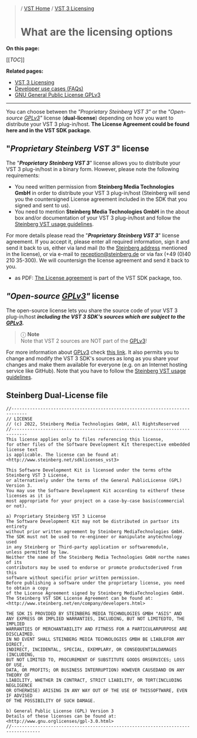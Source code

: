 >/ [VST Home](../) / [VST 3 Licensing](Index.md)
>
># What are the licensing options

**On this page:**

[[_TOC_]]

**Related pages:**

- [VST 3 Licensing](Index.md)
- [Developer use cases (FAQs)](Developer+use+cases.md)
- [GNU General Public License GPLv3](https://www.gnu.org/licenses/gpl-3.0.en.html)

---

You can choose between the *"Proprietary Steinberg VST 3"* or the *"Open-source [GPLv3](https://www.gnu.org/licenses/gpl-3.0.en.html)"* license (**dual-license**) depending on how you want to distribute your VST 3 plug-in/host. **The License Agreement could be found here and in the VST SDK package**.

## "*Proprietary Steinberg VST 3*" license

The "***Proprietary Steinberg VST 3***" license allows you to distribute your VST 3 plug-in/host in a binary form. However, please note the following requirements:
- You need written permission from **Steinberg Media Technologies GmbH** in order to distribute your VST 3 plug-in/host (Steinberg will send you the countersigned License agreement included in the SDK that you signed and sent to us).
- You need to mention **Steinberg Media Technologies GmbH** in the about box and/or documentation of your VST 3 plug-in/host and follow the [Steinberg VST usage guidelines](Usage+guidelines.md).

For more details please read the "***Proprietary Steinberg VST 3***" license agreement. If you accept it, please enter all required information, sign it and send it back to us, either via land mail (to the [Steinberg address](https://o.steinberg.net/en/extras/about.html) mentioned in the license), or via e-mail to [reception@steinberg.de](mailto:reception@steinberg.de) or via fax (+49 (0)40 210 35-300). We will countersign the license agreement and send it back to you.

- as PDF: [The License agreement](../../resources/VST3_License_Agreement.pdf) is part of the VST SDK package, too.

## *"Open-source [GPLv3](https://www.gnu.org/licenses/gpl-3.0.en.html)"* license

The open-source license lets you share the source code of your VST 3 plug-in/host ***including the VST 3 SDK's sources which are subject to the [GPLv3](https://www.gnu.org/licenses/gpl-3.0.en.html).***

>ⓘ **Note**\
>Note that VST 2 sources are NOT part of the [GPLv3](https://www.gnu.org/licenses/gpl-3.0.en.html)!

For more information about [GPLv3](https://www.gnu.org/licenses/gpl-3.0.en.html) check [this link](https://www.gnu.org/licenses/gpl-3.0.en.html). It also permits you to change and modify the VST 3 SDK's sources as long as you share your changes and make them available for everyone (e.g. on an Internet hosting service like GitHub). Note that you have to follow the [Steinberg VST usage guidelines](Usage+guidelines.md).

## Steinberg Dual-License file

```
//----------------------------------------------------------------------------
// LICENSE
// (c) 2022, Steinberg Media Technologies GmbH, All RightsReserved
//----------------------------------------------------------------------------
This license applies only to files referencing this license,
for other files of the Software Development Kit therespective embedded license text
is applicable. The license can be found at: <http://www.steinberg.net/sdklicenses_vst3>

This Software Development Kit is licensed under the terms ofthe Steinberg VST 3 License,
or alternatively under the terms of the General PublicLicense (GPL) Version 3.
You may use the Software Development Kit according to eitherof these licenses as it is
most appropriate for your project on a case-by-case basis(commercial or not).

a) Proprietary Steinberg VST 3 License
The Software Development Kit may not be distributed in partsor its entirety
without prior written agreement by Steinberg MediaTechnologies GmbH.
The SDK must not be used to re-engineer or manipulate anytechnology used
in any Steinberg or Third-party application or softwaremodule,
unless permitted by law.
Neither the name of the Steinberg Media Technologies GmbH northe names of its
contributors may be used to endorse or promote productsderived from this
software without specific prior written permission.
Before publishing a software under the proprietary license, you need to obtain a copy
of the License Agreement signed by Steinberg MediaTechnologies GmbH.
The Steinberg VST SDK License Agreement can be found at:
<http://www.steinberg.net/en/company/developers.html>

THE SDK IS PROVIDED BY STEINBERG MEDIA TECHNOLOGIES GMBH "ASIS" AND
ANY EXPRESS OR IMPLIED WARRANTIES, INCLUDING, BUT NOT LIMITEDTO, THE IMPLIED
WARRANTIES OF MERCHANTABILITY AND FITNESS FOR A PARTICULARPURPOSE ARE DISCLAIMED.
IN NO EVENT SHALL STEINBERG MEDIA TECHNOLOGIES GMBH BE LIABLEFOR ANY DIRECT,
INDIRECT, INCIDENTAL, SPECIAL, EXEMPLARY, OR CONSEQUENTIALDAMAGES (INCLUDING,
BUT NOT LIMITED TO, PROCUREMENT OF SUBSTITUTE GOODS ORSERVICES; LOSS OF USE,
DATA, OR PROFITS; OR BUSINESS INTERRUPTION) HOWEVER CAUSEDAND ON ANY THEORY OF
LIABILITY, WHETHER IN CONTRACT, STRICT LIABILITY, OR TORT(INCLUDING NEGLIGENCE
OR OTHERWISE) ARISING IN ANY WAY OUT OF THE USE OF THISSOFTWARE, EVEN IF ADVISED
OF THE POSSIBILITY OF SUCH DAMAGE.

b) General Public License (GPL) Version 3
Details of these licenses can be found at: <http://www.gnu.orglicenses/gpl-3.0.html>
//---------------------------------------------------------------------------------
```
